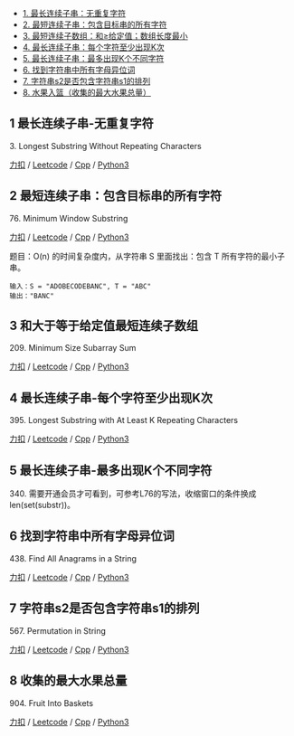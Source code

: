 <!-- GFM-TOC -->
* [1. 最长连续子串：无重复字符](#1-最长连续子串-无重复字符)
* [2. 最短连续子串：包含目标串的所有字符](#2-最短连续子串：包含目标串的所有字符)
* [3. 最短连续子数组：和≥给定值；数组长度最小](#3-和大于等于给定值最短连续子数组)
* [4. 最长连续子串：每个字符至少出现K次](#4-最长连续子串-每个字符至少出现K次)
* [5. 最长连续子串：最多出现K个不同字符](#5-最长连续子串-最多出现K个不同字符)
* [6. 找到字符串中所有字母异位词](#6-找到字符串中所有字母异位词)
* [7. 字符串s2是否包含字符串s1的排列](#7-字符串s2是否包含字符串s1的排列)
* [8. 水果入篮（收集的最大水果总量）](#8-收集的最大水果总量)
<!-- GFM-TOC -->

## 1 最长连续子串-无重复字符
3\. Longest Substring Without Repeating Characters

[力扣](https://leetcode-cn.com/problems/longest-substring-without-repeating-characters/) / [Leetcode](https://leetcode.com/problems/longest-substring-without-repeating-characters/) / [Cpp](../algo_02_sliding_window/L3-m.cpp) / [Python3](../python-algorithm/algo_02_sliding_window/L3-m.py)  

## 2 最短连续子串：包含目标串的所有字符
76\. Minimum Window Substring

[力扣](https://leetcode-cn.com/problems/minimum-window-substring/) / [Leetcode](https://leetcode.com/problems/minimum-window-substring/) / [Cpp](../algo_02_sliding_window/L76-h.cpp) / [Python3](../python-algorithm/algo_02_sliding_window/L76-h.py)  

题目：O(n) 的时间复杂度内，从字符串 S 里面找出：包含 T 所有字符的最小子串。   
```
输入：S = "ADOBECODEBANC", T = "ABC"
输出："BANC"
```

## 3 和大于等于给定值最短连续子数组
209\. Minimum Size Subarray Sum

[力扣](https://leetcode-cn.com/problems/minimum-size-subarray-sum/) / [Leetcode](https://leetcode.com/problems/minimum-size-subarray-sum/) / [Cpp](../algo_02_sliding_window/L209.cpp) / [Python3](../python-algorithm/algo_02_sliding_window/L209.py)  

## 4 最长连续子串-每个字符至少出现K次
395\. Longest Substring with At Least K Repeating Characters

[力扣](https://leetcode-cn.com/problems/longest-substring-with-at-least-k-repeating-characters/) / [Leetcode](https://leetcode.com/problems/longest-substring-with-at-least-k-repeating-characters/) / [Cpp](../algo_02_sliding_window/L395-m.cpp) / [Python3](../python-algorithm/algo_02_sliding_window/L395-m.py)  

## 5 最长连续子串-最多出现K个不同字符
340\. 需要开通会员才可看到，可参考L76的写法，收缩窗口的条件换成len(set(substr))。   


## 6 找到字符串中所有字母异位词
438\. Find All Anagrams in a String

[力扣](https://leetcode-cn.com/problems/find-all-anagrams-in-a-string/) / [Leetcode](https://leetcode.com/problems/find-all-anagrams-in-a-string/) / [Cpp](../algo_02_sliding_window/L438-m.cpp) / [Python3](../python-algorithm/algo_02_sliding_window/L438-m.py)  

## 7 字符串s2是否包含字符串s1的排列   
567\. Permutation in String   

[力扣](https://leetcode-cn.com/problems/permutation-in-string/) / [Leetcode](https://leetcode.com/problems/permutation-in-string/) / [Cpp](../algo_02_sliding_window/L567-m.cpp) / [Python3](../python-algorithm/algo_02_sliding_window/L567-m.py)   


## 8 收集的最大水果总量
904\. Fruit Into Baskets  

[力扣](https://leetcode-cn.com/problems/fruit-into-baskets/) / [Leetcode](https://leetcode.com/problems/fruit-into-baskets/) / [Cpp](../algo_02_sliding_window/L904-m.cpp) / [Python3](../python-algorithm/algo_02_sliding_window/L904-m.py)  









